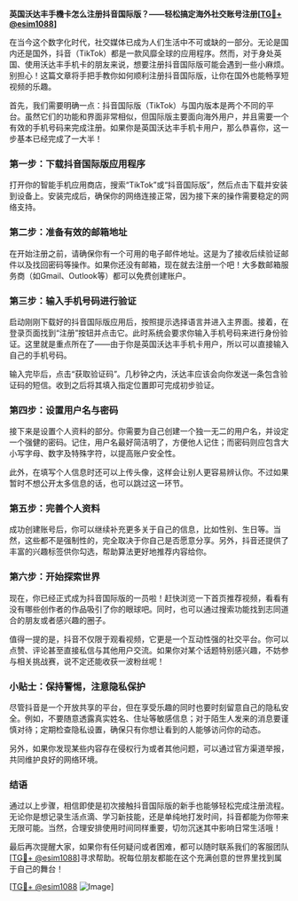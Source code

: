 **英国沃达丰手機卡怎么注册抖音国际版？——轻松搞定海外社交账号注册[[TG💪+ @esim1088](https://t.me/s/esim1088)]**

在当今这个数字化时代，社交媒体已成为人们生活中不可或缺的一部分。无论是国内还是国外，抖音（TikTok）都是一款风靡全球的应用程序。然而，对于身处英国、使用沃达丰手机卡的朋友来说，想要注册抖音国际版可能会遇到一些小麻烦。别担心！这篇文章将手把手教你如何顺利注册抖音国际版，让你在国外也能畅享短视频的乐趣。

首先，我们需要明确一点：抖音国际版（TikTok）与国内版本是两个不同的平台。虽然它们的功能和界面非常相似，但国际版主要面向海外用户，并且需要一个有效的手机号码来完成注册。如果你是英国沃达丰手机卡用户，那么恭喜你，这一步基本已经完成了一大半！

### 第一步：下载抖音国际版应用程序

打开你的智能手机应用商店，搜索“TikTok”或“抖音国际版”，然后点击下载并安装到设备上。安装完成后，确保你的网络连接正常，因为接下来的操作需要稳定的网络支持。

### 第二步：准备有效的邮箱地址

在开始注册之前，请确保你有一个可用的电子邮件地址。这是为了接收后续验证邮件以及找回密码等操作。如果你还没有邮箱，现在就去注册一个吧！大多数邮箱服务商（如Gmail、Outlook等）都可以免费创建账户。

### 第三步：输入手机号码进行验证

启动刚刚下载好的抖音国际版应用后，按照提示选择语言并进入主界面。接着，在登录页面找到“注册”按钮并点击它。此时系统会要求你输入手机号码来进行身份验证。这里就是重点所在了——由于你是英国沃达丰手机卡用户，所以可以直接输入自己的手机号码。

输入完毕后，点击“获取验证码”。几秒钟之内，沃达丰应该会向你发送一条包含验证码的短信。收到之后将其填入指定位置即可完成初步验证。

### 第四步：设置用户名与密码

接下来是设置个人资料的部分。你需要为自己创建一个独一无二的用户名，并设定一个强健的密码。记住，用户名最好简洁明了，方便他人记住；而密码则应包含大小写字母、数字及特殊字符，以提高账户安全性。

此外，在填写个人信息时还可以上传头像，这样会让别人更容易辨认你。不过如果暂时不想公开太多信息的话，也可以跳过这一环节。

### 第五步：完善个人资料

成功创建账号后，你可以继续补充更多关于自己的信息，比如性别、生日等。当然，这些都不是强制性的，完全取决于你自己是否愿意分享。另外，抖音还提供了丰富的兴趣标签供你勾选，帮助算法更好地推荐内容给你。

### 第六步：开始探索世界

现在，你已经正式成为抖音国际版的一员啦！赶快浏览一下首页推荐视频，看看有没有哪些创作者的作品吸引了你的眼球吧。同时，也可以通过搜索功能找到志同道合的朋友或者感兴趣的圈子。

值得一提的是，抖音不仅限于观看视频，它更是一个互动性强的社交平台。你可以点赞、评论甚至直接私信与其他用户交流。如果你对某个话题特别感兴趣，不妨参与相关挑战赛，说不定还能收获一波粉丝呢！

### 小贴士：保持警惕，注意隐私保护

尽管抖音是一个开放共享的平台，但在享受乐趣的同时也要时刻留意自己的隐私安全。例如，不要随意透露真实姓名、住址等敏感信息；对于陌生人发来的消息要谨慎对待；定期检查隐私设置，确保只有你想让看到的人能够访问你的动态。

另外，如果你发现某些内容存在侵权行为或者其他问题，可以通过官方渠道举报，共同维护良好的网络环境。

### 结语

通过以上步骤，相信即使是初次接触抖音国际版的新手也能够轻松完成注册流程。无论你是想记录生活点滴、学习新技能，还是单纯地打发时间，抖音都能为你带来无限可能。当然，合理安排使用时间同样重要，切勿沉迷其中影响日常生活哦！

最后再次提醒大家，如果你有任何疑问或者困难，都可以随时联系我们的客服团队[[TG💪+ @esim1088](https://t.me/s/esim1088)]寻求帮助。祝每位朋友都能在这个充满创意的世界里找到属于自己的舞台！

[[TG💪+ @esim1088](https://t.me/s/esim1088) ![Image](https://i.postimg.cc/4NQfJmqS/Snipaste-2025-05-13-00-14-12.png)]
